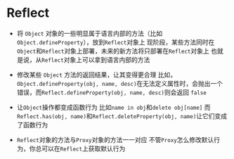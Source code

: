 # Reflect

- 将 `Object` 对象的一些明显属于语言内部的方法（比如`Object.defineProperty`），放到`Reflect`对象上
  现阶段，某些方法同时在`Object`和`Reflect`对象上部署，未来的新方法将只部署在`Reflect`对象上
  也就是说，从`Reflect`对象上可以拿到语言内部的方法

- 修改某些 `Object` 方法的返回结果，让其变得更合理
  比如，`Object.defineProperty(obj, name, desc)`在无法定义属性时，会抛出一个错误，而`Reflect.defineProperty(obj, name, desc)`则会返回 `false`
- 让`Object`操作都变成函数行为
  比如`name in obj`和`delete obj[name]`
  而`Reflect.has(obj, name)`和`Reflect.deleteProperty(obj, name)`让它们变成了函数行为
- `Reflect`对象的方法与`Proxy`对象的方法一一对应
  不管`Proxy`怎么修改默认行为，你总可以在`Reflect`上获取默认行为






